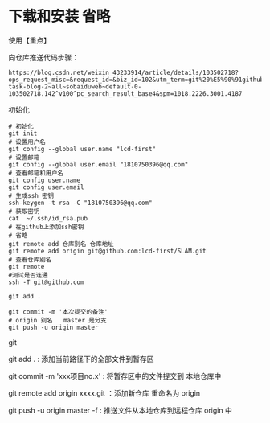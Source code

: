 # 下载和安装 省略 
使用【重点】

向仓库推送代码步骤：

```http
https://blog.csdn.net/weixin_43233914/article/details/103502718?ops_request_misc=&request_id=&biz_id=102&utm_term=git%20%E5%90%91github%20%E4%BB%93%E5%BA%93&utm_medium=distribute.pc_search_result.none-task-blog-2~all~sobaiduweb~default-0-103502718.142^v100^pc_search_result_base4&spm=1018.2226.3001.4187
```

初始化

```shell
# 初始化
git init 
# 设置用户名
git config --global user.name "lcd-first"
# 设置邮箱
git config --global user.email "1810750396@qq.com"
# 查看邮箱和用户名
git config user.name
git config user.email
# 生成ssh 密钥
ssh-keygen -t rsa -C "1810750396@qq.com"
# 获取密钥
cat  ~/.ssh/id_rsa.pub
# 在github上添加ssh密钥
# 省略
git remote add 仓库别名 仓库地址
git remote add origin git@github.com:lcd-first/SLAM.git
# 查看仓库别名
git remote
#测试是否连通
ssh -T git@github.com

git add .

git commit -m '本次提交的备注'
# origin 别名   master 是分支
git push -u origin master

```



git


git add . : 添加当前路径下的全部文件到暂存区

git commit -m 'xxx项目no.x' : 将暂存区中的文件提交到 本地仓库中

git remote add origin xxxx.git  ：添加新仓库 重命名为 origin 

git push -u origin  master -f  :  推送文件从本地仓库到远程仓库 origin 中 
